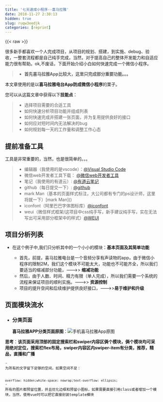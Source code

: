 ```yaml
---
title: '七天速成小程序--喜马拉雅' 
date: 2018-11-27 2:30:13
hidden: true
slug: ruqw3eedjk
categories: [reprint]
---
```


{{< raw >}}
<p>&#x5F88;&#x591A;&#x65B0;&#x624B;&#x90FD;&#x559C;&#x6B22;&#x4E00;&#x4E2A;&#x4EBA;&#x5B8C;&#x6210;&#x9879;&#x76EE;&#xFF0C;&#x4ECE;&#x9879;&#x76EE;&#x7684;&#x89C4;&#x5212;&#x3001;&#x642D;&#x5EFA;&#xFF0C;&#x5230;&#x5B9E;&#x65BD;&#x3001;debug&#x3001;&#x9A8C;&#x6536;&#xFF0C;&#x4E00;&#x6574;&#x5957;&#x6D41;&#x7A0B;&#x90FD;&#x662F;&#x81EA;&#x5DF1;&#x7EAF;&#x624B;&#x5B8C;&#x6210;&#xFF0C;&#x5F53;&#x7136;&#xFF0C;&#x5BF9;&#x4E8E;&#x63D0;&#x9AD8;&#x81EA;&#x5DF1;&#x7684;&#x6574;&#x4F53;&#x5F00;&#x53D1;&#x80FD;&#x529B;&#x548C;&#x81EA;&#x9002;&#x5E94;&#x80FD;&#x529B;&#x5F88;&#x6709;&#x5E2E;&#x52A9;&#x3002;ok,&#x4E0D;&#x5E9F;&#x8BDD;&#xFF0C;&#x4E0B;&#x9762;&#x5F00;&#x59CB;&#x4ECB;&#x7ECD;&#x5C0F;&#x767D;&#x5982;&#x4F55;&#x5FEB;&#x901F;&#x5B8C;&#x6210;&#x4E00;&#x4E2A;&#x5FAE;&#x4FE1;&#x5C0F;&#x7A0B;&#x5E8F;&#x3002;</p><blockquote><ul><li><strong>&#x9996;&#x5148;&#x559C;&#x9A6C;&#x62C9;&#x96C5;App&#x6BD4;&#x8F83;&#x5927;&#xFF0C;&#x8FD9;&#x91CC;&#x53EA;&#x5B8C;&#x6210;&#x90E8;&#x5206;&#x91CD;&#x8981;&#x529F;&#x80FD;&#x3002;&#x3002;&#x3002;</strong></li></ul></blockquote><p>&#x672C;&#x6587;&#x7AE0;&#x4F7F;&#x7528;&#x7684;&#x662F;&#x4EE5;<strong>&#x559C;&#x9A6C;&#x62C9;&#x96C5;&#x7535;&#x53F0;App&#x9632;&#x6210;&#x5FAE;&#x4FE1;&#x5C0F;&#x7A0B;&#x5E8F;</strong>&#x7684;&#x6817;&#x5B50;&#x3002;</p><p>&#x60A8;&#x53EF;&#x4EE5;&#x4ECE;&#x8FD9;&#x7BC7;&#x6587;&#x7AE0;&#x4E2D;&#x83B7;&#x5F97;&#x4EE5;&#x4E0B;<strong>&#x6280;&#x80FD;&#x70B9;</strong>&#xFF1A;</p><blockquote><ul><li>&#x9009;&#x62E9;&#x9879;&#x76EE;&#x9700;&#x8981;&#x7684;&#x5408;&#x9002;&#x5DE5;&#x5177;</li><li>&#x5982;&#x4F55;&#x5FEB;&#x901F;&#x5206;&#x6790;&#x9879;&#x76EE;&#x529F;&#x80FD;&#x5E76;&#x7EC4;&#x6210;&#x5217;&#x8868;</li><li>&#x5982;&#x4F55;&#x5FEB;&#x901F;&#x5B8C;&#x6210;&#x5E76;&#x642D;&#x5EFA;&#x4E00;&#x5F20;&#x9875;&#x9762;&#xFF0C;&#x5E76;&#x4E3A;&#x590D;&#x7528;&#x63D0;&#x4F9B;&#x826F;&#x597D;&#x7684;&#x63A5;&#x53E3;</li><li>&#x5982;&#x4F55;&#x5E94;&#x5BF9;&#x77ED;&#x65F6;&#x95F4;&#x5185;&#x65E0;&#x6CD5;&#x89E3;&#x51B3;&#x7684;bug</li><li>&#x5982;&#x4F55;&#x89C4;&#x5212;&#x6BCF;&#x4E00;&#x5929;&#x7684;&#x5DE5;&#x4F5C;&#x91CF;&#x548C;&#x8C03;&#x6574;&#x5DE5;&#x4F5C;&#x5FC3;&#x6001;</li></ul></blockquote><h2 id="articleHeader0">&#x63D0;&#x524D;&#x51C6;&#x5907;&#x5DE5;&#x5177;</h2><p>&#x5DE5;&#x5177;&#x662F;&#x975E;&#x5E38;&#x91CD;&#x8981;&#x7684;&#xFF0C;&#x5F53;&#x7136;&#xFF0C;&#x4E5F;&#x662F;&#x5F88;&#x7B80;&#x5355;&#x7684;&#x3002;&#x3002;&#x3002;</p><blockquote><ul><li>&#x7F16;&#x8F91;&#x5668;&#xFF08;&#x6211;&#x4F7F;&#x7528;&#x7684;&#x662F;vscode&#xFF09;&#xFF1A;<a href="https://code.visualstudio.com/Download" rel="nofollow noreferrer" target="_blank">@Visual Studio Code</a></li><li>&#x5FAE;&#x4FE1;web&#x5F00;&#x53D1;&#x8005;&#x5DE5;&#x5177;&#x4E0B;&#x8F7D;&#xFF1A; <a href="https://developers.weixin.qq.com/minigame/dev/devtools/download.html" rel="nofollow noreferrer" target="_blank">@&#x5FAE;&#x4FE1;web&#x5F00;&#x53D1;&#x8005;&#x5DE5;&#x5177;</a></li><li>&#x7B14;&#x8BB0;&#xFF08;&#x6211;&#x4F7F;&#x7528;&#x7684;&#x6709;&#x9053;&#x4E91;&#xFF09;: <a href="http://note.youdao.com/" rel="nofollow noreferrer" target="_blank">@&#x6709;&#x9053;&#x4E91;&#x7B14;&#x8BB0;</a></li><li>github&#xFF08;&#x6BCF;&#x65E5;&#x63D0;&#x4EA4;&#x4E00;&#x4E0B;&#xFF09;: <a href="https://github.com/" rel="nofollow noreferrer" target="_blank">@github</a></li><li>mark Man&#xFF08;&#x57FA;&#x672C;&#x7684;&#x9875;&#x9762;&#x6837;&#x5F0F;&#x6807;&#x6CE8;&#xFF0C;&#x5927;&#x516C;&#x53F8;&#x90FD;&#x6709;&#x4E13;&#x95E8;&#x7684;ps&#x8BBE;&#x8BA1;&#x5E08;&#xFF0C;&#x8FD9;&#x91CC;&#x5C06;&#x5C31;&#x4E00;&#x4E0B;&#xFF09;[mark Man]()</li><li>iconfont&#xFF08;&#x963F;&#x91CC;&#x5DF4;&#x5DF4;&#x5B57;&#x4F53;&#x56FE;&#x6807;&#x5E93;&#xFF09;<a href="http://www.iconfont.cn" rel="nofollow noreferrer" target="_blank">@iconfont</a></li><li>weui&#xFF08;&#x5FAE;&#x4FE1;&#x6837;&#x5F0F;&#x6846;&#x67B6;/&#x8FD9;&#x9879;&#x76EE;&#x4E2D;css&#x7EAF;&#x624B;&#x5199;&#xFF0C;&#x65B0;&#x624B;&#x5EFA;&#x8BAE;&#x7EAF;&#x624B;&#x5199;&#xFF0C;&#x5B9E;&#x5728;&#x65E0;&#x6CD5;&#x5199;&#x51FA;&#x53EF;&#x91C7;&#x7528;&#x90E8;&#x5206;&#x6846;&#x67B6;&#x4E2D;&#x7684;&#x6837;&#x5F0F;&#xFF09;<a href="https://github.com/Tencent/weui-wxss" rel="nofollow noreferrer" target="_blank">@WEUI</a></li></ul></blockquote><h2 id="articleHeader1">&#x9879;&#x76EE;&#x5206;&#x6790;&#x5217;&#x8868;</h2><ul><li><p>&#x5728;&#x8FD9;&#x4E2A;&#x4F8B;&#x5B50;&#x4E2D;,&#x6211;&#x4EEC;&#x53EA;&#x5206;&#x6790;&#x5176;&#x4E2D;&#x7684;&#x4E00;&#x4E2A;&#x5C0F;&#x5C0F;&#x7684;&#x6A21;&#x5757;&#xFF1A;<strong>&#x57FA;&#x672C;&#x9875;&#x9762;&#x53CA;&#x5176;&#x7B80;&#x5355;&#x529F;&#x80FD;</strong></p><ul><li>&#x9996;&#x5148;&#xFF0C;&#x524D;&#x63D0;&#xFF0C;&#x559C;&#x9A6C;&#x62C9;&#x96C5;&#x7535;&#x53F0;&#x662F;&#x4E00;&#x4E2A;&#x97F3;&#x9891;&#x5206;&#x4EAB;&#x6709;&#x58F0;&#x8BFB;&#x7269;&#x7684;app&#xFF0C;&#x7531;&#x4E8E;&#x5FAE;&#x4FE1;&#x5C0F;&#x7A0B;&#x5E8F;&#x7684;&#x9650;&#x5236;2M&#xFF0C;&#x6211;&#x4EEC;&#x8FD9;&#x4E2A;&#x6A21;&#x5757;&#x4E0D;&#x53EF;&#x80FD;&#x592A;&#x5927;&#xFF0C;&#x529F;&#x80FD;&#x4E5F;&#x4E0D;&#x53EF;&#x80FD;&#x9F50;&#x5168;&#xFF0C;&#x6240;&#x4EE5;&#x6211;&#x4EEC;&#x8981;&#x9002;&#x5F53;&#x7684;&#x7F29;&#x51CF;&#x90E8;&#x5206;&#x529F;&#x80FD;&#xFF0C;---&gt;&gt; <strong>&#x7F29;&#x51CF;&#x529F;&#x80FD;</strong></li><li>&#x7136;&#x540E;&#xFF0C;&#x7531;&#x4E8E;&#x4EBA;&#x6570;&#x3001;&#x65F6;&#x95F4;&#x3001;&#x7CBE;&#x529B;&#x6709;&#x9650;&#xFF08;&#x5355;&#x4EBA;&#x5B8C;&#x6210;&#xFF09;&#xFF0C;&#x6240;&#x4EE5;&#x6211;&#x4EEC;&#x9700;&#x8981;&#x4E00;&#x4E2A;&#x7CFB;&#x7EDF;&#x7684;&#x6D41;&#x7A0B;&#x6765;&#x4FDD;&#x8BC1;&#x9879;&#x76EE;&#x7684;&#x987A;&#x5229;&#x5B9E;&#x65BD;&#x3002;---&gt;&gt; <strong>&#x8D44;&#x6E90;&#x63A7;&#x5236;</strong></li><li>&#x9879;&#x76EE;&#x7684;&#x63D0;&#x5347;&#x7A7A;&#x95F4;&#x548C;&#x540E;&#x7EED;&#x7EF4;&#x62A4;&#x63D0;&#x4F9B;&#x826F;&#x597D;&#x63A5;&#x53E3;&#xFF0C;---&gt;&gt;<strong>&#x6613;&#x4E8E;&#x7EF4;&#x62A4;&#x548C;&#x5347;&#x7EA7;</strong></li></ul></li></ul><h2 id="articleHeader2">&#x9875;&#x9762;&#x6A21;&#x5757;&#x6D41;&#x6C34;</h2><ul><li><h3 id="articleHeader3">&#x5206;&#x7C7B;&#x9875;&#x9762;</h3><p><strong>&#x559C;&#x9A6C;&#x62C9;&#x96C5;APP&#x5206;&#x7C7B;&#x9875;&#x9762;&#x539F;&#x56FE;</strong>&#xFF1A;<span class="img-wrap"><img data-src="/img/remote/1460000015327884?w=1088&amp;h=2176" src="https://static.alili.tech/img/remote/1460000015327884?w=1088&amp;h=2176" alt="&#x624B;&#x673A;&#x559C;&#x9A6C;&#x62C9;&#x96C5;App&#x539F;&#x56FE;" title="&#x624B;&#x673A;&#x559C;&#x9A6C;&#x62C9;&#x96C5;App&#x539F;&#x56FE;" style="cursor:pointer"></span></p></li></ul><p><strong>&#x601D;&#x8003;</strong>&#xFF1A;<strong>&#x8BE5;&#x9875;&#x9762;&#x91C7;&#x7528;&#x9876;&#x90E8;&#x7684;&#x56FA;&#x5B9A;&#x641C;&#x7D22;&#x680F;&#x548C;swiper&#x5185;&#x5BB9;&#x533A;&#x4FE9;&#x4E2A;&#x6A21;&#x5757;&#xFF0C;&#x4FE9;&#x4E2A;&#x6A21;&#x5757;&#x5747;&#x53EF;&#x91C7;&#x7528;&#x7EDD;&#x5BF9;&#x5B9A;&#x4F4D;&#xFF0C;&#x641C;&#x7D22;&#x680F;flex&#x5E03;&#x5C40;&#xFF0C;swiper&#x5185;&#x5BB9;&#x533A;&#x5185;swiper-item&#x6709;&#x5206;&#x7C7B;&#xFF0C;&#x63A8;&#x8350;&#xFF0C;&#x7CBE;&#x54C1;&#xFF0C;&#x76F4;&#x64AD;&#x548C;&#x5E7F;&#x64AD;</strong></p><div class="widget-codetool" style="display:none"><div class="widget-codetool--inner"><span class="selectCode code-tool" data-toggle="tooltip" data-placement="top" title="" data-original-title="&#x5168;&#x9009;"></span> <span type="button" class="copyCode code-tool" data-toggle="tooltip" data-placement="top" data-clipboard-text="3.1&#x5206;&#x7C7B;&#x6A21;&#x5757;&#xFF1A;  
-   &#x6700;&#x8FD1;&#x6D4F;&#x89C8;&#xFF1A;
    -   flex&#x5E03;&#x5C40;&#xFF0C;&#x56FA;&#x5B9A;&#x4F4D;&#x7F6E;&#xFF0C;&#x52A8;&#x6001;&#x66F4;&#x6539;&#x6700;&#x8FD1;&#x6D4F;&#x89C8;&#x6570;&#x636E;&#xFF0C;&#x521D;&#x59CB;&#x9690;&#x85CF;  
-   &#x9876;&#x90E8;&#x63A8;&#x8350;&#xFF1A;
    -   &#x56FA;&#x5B9A;&#x6570;&#x636E;&#xFF0C;&#x56FA;&#x5B9A;&#x56FE;&#x7247;  
-   &#x5A31;&#x4E50;&#x3001;&#x77E5;&#x8BC6;&#x3001;&#x751F;&#x6D3B;&#x3001;&#x7279;&#x8272;  
    -   &#x76F8;&#x540C;&#x5E03;&#x5C40;&#xFF0C;flex&#x5E03;&#x5C40;&#xFF0C;&#x91C7;&#x7528;wx:for&#x5FAA;&#x73AF;&#xFF0C;&#x51CF;&#x5C11;&#x8026;&#x5408;&#x548C;&#x589E;&#x52A0;&#x590D;&#x7528;&#x6027;
-   swiper&#x8F6E;&#x64AD;&#x56FE;  
    -   &#x6A2A;&#x5411;&#x6ED1;&#x52A8;&#xFF0C;&#x65E0;&#x7F1D;&#x6ED1;&#x52A8;   
    
**&#x7EC6;&#x8282;&#xFF1A;**  
    1. &#x6574;&#x4E2A;&#x9875;&#x9762;&#x7684;&#x6EDA;&#x52A8;&#x6761;&#x4F18;&#x5316;&#xFF1A;  
    ```
        ::-webkit-scrollbar {  width: 0;height: 0;color: transparent; }
    ```  
    2.  &#x6240;&#x6709;&#x6587;&#x5B57;&#x90FD;&#x4E0D;&#x80FD;&#x8D34;&#x8FB9;  
    ``` 
        page{ width:100vh;height:100vh;overflow:hidden;background-color:#f8f8f8;padding:0 20rpx;}
    ```  
    3.  icon&#x91C7;&#x7528;&#x7EDF;&#x4E00;&#x6837;&#x5F0F;&#xFF0C;&#x589E;&#x52A0;class&#x63D0;&#x4F9B;color&#x66F4;&#x6539;&#x989C;&#x8272;&#xFF0C;&#x63D0;&#x9AD8;&#x590D;&#x7528;&#x3001;&#x7EF4;&#x62A4;&#x3001;&#x53EF;&#x8BFB;&#x6027;  --&#xFF08;&#x4E0D;&#x8FC7;&#x6211;&#x8FD9;&#x91CC;&#x4F7F;&#x7528;&#x7684;&#x662F;&#x56FE;&#x7247;&#xFF0C;&#x521D;&#x59CB;&#x60F3;&#x7528;&#x56FE;&#x6807;&#xFF0C;&#x4F46;&#x662F;&#x5FAE;&#x4FE1;&#x5F15;&#x7528;&#x662F;&#x5728;&#x65E0;&#x6CD5;&#x5F15;&#x7528;http&#xFF0C;&#x9875;&#x9762;&#x7531;&#x4E8E;&#x662F;&#x9759;&#x6001;&#xFF0C;&#x6240;&#x4EE5;&#x53EF;&#x4EE5;&#x4F7F;&#x7528;&#x56FE;&#x7247;&#xFF09;  
    `
        .iconfont {width:45rpx;height:45rpx;overflow:hidden;display:inline-block;color:#fff;}   
        .iconfont-enjoy { color:#xxx;} &#x81EA;&#x5B9A;&#x4E49;&#x989C;&#x8272;     
        .iconfont-knowl { color:#xx;}  &#x81EA;&#x5B9A;&#x4E49;&#x989C;&#x8272;
        .iconfont-knowl { color:#xx;}  &#x81EA;&#x5B9A;&#x4E49;&#x989C;&#x8272;
    `   
    4.  &#x5B57;&#x4F53;&#xFF1A;&#x7B80;&#x4E66;&#x5B57;&#x4F53;&#xFF0C;&#x5E73;&#x6ED1;&#x6297;&#x952F;&#x9F7F;&#x3001;     
        ``` 
        font-family: &quot;lucida grande&quot;, &quot;lucida sans unicode&quot;, lucida, helvetica, &quot;Hiragino Sans GB&quot;, &quot;Microsoft YaHei&quot;, &quot;WenQuanYi Micro Hei&quot;, sans-serif;  
        ```   
        ```-webkit-font-smoothing: subpixel-antialiase;
        ```   
    5.  swiper-item&#x91CC;&#x7ED3;&#x6784;&#x6700;&#x597D;&#x7EC6;&#x5206;&#x6A21;&#x7248;
    
     
        &lt;!--&#x5386;&#x53F2;&#x8BB0;&#x5F55;--&gt;
        &lt;view class=&quot;history&quot;&gt;&lt;/view&gt;
        &lt;!--&#x5217;&#x8868;&#x9876;&#x90E8;,&#x4E09;&#x4E2A;&#x5217;&#x8868;&#x4F7F;&#x7528;js&#x5FAA;&#x73AF;--&gt;
        &lt;view class=&quot;list list-bottom&quot;&gt;&lt;/view&gt; 
        &lt;!--&#x7EC6;&#x8282;&#x5217;&#x8868;&#xFF0C;&#x591A;&#x4E2A;&#x5217;&#x8868;&#xFF0C;&#x53EF;&#x4EE5;&#x4F7F;&#x7528;js&#x548C;easyMock&#x83B7;&#x53D6;&#xFF0C;&#x4E0D;&#x8FC7;&#x7ECF;&#x8FC7;&#x591A;&#x5929;&#x89C2;&#x5BDF;&#xFF0C;&#x8BE5;&#x9875;&#x9762;&#x7684;&#x6570;&#x636E;&#x57FA;&#x672C;&#x662F;&#x9759;&#x6001;&#xFF0C;&#x4E3A;&#x4E86;&#x9632;&#x6B62;&#x8FC7;&#x5EA6;https&#x8BF7;&#x6C42;&#xFF0C;&#x76F4;&#x63A5;&#x9759;&#x6001;&#x5199;&#x6B7B;--&gt;
        &lt;view class=&quot;entertainment&quot;&gt;&lt;/view&gt;
        &lt;!--&#x5E95;&#x90E8;swiper--&gt;
        &lt;swiper&gt;
         &lt;swiper-item autoplay=&quot;true&quot; interval=&quot;4000&quot; duration=&quot;400&quot;&gt;
            ...&#x5DF4;&#x62C9;&#x5DF4;&#x62C9;
         &lt;/swiper-item&gt;
        &lt;/swiper&gt;
    
    
  
    " title="" data-original-title="&#x590D;&#x5236;"></span> <span type="button" class="saveToNote code-tool" data-toggle="tooltip" data-placement="top" title="" data-original-title="&#x653E;&#x8FDB;&#x7B14;&#x8BB0;"></span></div></div><pre class="hljs xml"><code>3.1&#x5206;&#x7C7B;&#x6A21;&#x5757;&#xFF1A;  
-   &#x6700;&#x8FD1;&#x6D4F;&#x89C8;&#xFF1A;
    -   flex&#x5E03;&#x5C40;&#xFF0C;&#x56FA;&#x5B9A;&#x4F4D;&#x7F6E;&#xFF0C;&#x52A8;&#x6001;&#x66F4;&#x6539;&#x6700;&#x8FD1;&#x6D4F;&#x89C8;&#x6570;&#x636E;&#xFF0C;&#x521D;&#x59CB;&#x9690;&#x85CF;  
-   &#x9876;&#x90E8;&#x63A8;&#x8350;&#xFF1A;
    -   &#x56FA;&#x5B9A;&#x6570;&#x636E;&#xFF0C;&#x56FA;&#x5B9A;&#x56FE;&#x7247;  
-   &#x5A31;&#x4E50;&#x3001;&#x77E5;&#x8BC6;&#x3001;&#x751F;&#x6D3B;&#x3001;&#x7279;&#x8272;  
    -   &#x76F8;&#x540C;&#x5E03;&#x5C40;&#xFF0C;flex&#x5E03;&#x5C40;&#xFF0C;&#x91C7;&#x7528;wx:for&#x5FAA;&#x73AF;&#xFF0C;&#x51CF;&#x5C11;&#x8026;&#x5408;&#x548C;&#x589E;&#x52A0;&#x590D;&#x7528;&#x6027;
-   swiper&#x8F6E;&#x64AD;&#x56FE;  
    -   &#x6A2A;&#x5411;&#x6ED1;&#x52A8;&#xFF0C;&#x65E0;&#x7F1D;&#x6ED1;&#x52A8;   
    
**&#x7EC6;&#x8282;&#xFF1A;**  
    1. &#x6574;&#x4E2A;&#x9875;&#x9762;&#x7684;&#x6EDA;&#x52A8;&#x6761;&#x4F18;&#x5316;&#xFF1A;  
    ```
        ::-webkit-scrollbar {  width: 0;height: 0;color: transparent; }
    ```  
    2.  &#x6240;&#x6709;&#x6587;&#x5B57;&#x90FD;&#x4E0D;&#x80FD;&#x8D34;&#x8FB9;  
    ``` 
        page{ width:100vh;height:100vh;overflow:hidden;background-color:#f8f8f8;padding:0 20rpx;}
    ```  
    3.  icon&#x91C7;&#x7528;&#x7EDF;&#x4E00;&#x6837;&#x5F0F;&#xFF0C;&#x589E;&#x52A0;class&#x63D0;&#x4F9B;color&#x66F4;&#x6539;&#x989C;&#x8272;&#xFF0C;&#x63D0;&#x9AD8;&#x590D;&#x7528;&#x3001;&#x7EF4;&#x62A4;&#x3001;&#x53EF;&#x8BFB;&#x6027;  --&#xFF08;&#x4E0D;&#x8FC7;&#x6211;&#x8FD9;&#x91CC;&#x4F7F;&#x7528;&#x7684;&#x662F;&#x56FE;&#x7247;&#xFF0C;&#x521D;&#x59CB;&#x60F3;&#x7528;&#x56FE;&#x6807;&#xFF0C;&#x4F46;&#x662F;&#x5FAE;&#x4FE1;&#x5F15;&#x7528;&#x662F;&#x5728;&#x65E0;&#x6CD5;&#x5F15;&#x7528;http&#xFF0C;&#x9875;&#x9762;&#x7531;&#x4E8E;&#x662F;&#x9759;&#x6001;&#xFF0C;&#x6240;&#x4EE5;&#x53EF;&#x4EE5;&#x4F7F;&#x7528;&#x56FE;&#x7247;&#xFF09;  
    `
        .iconfont {width:45rpx;height:45rpx;overflow:hidden;display:inline-block;color:#fff;}   
        .iconfont-enjoy { color:#xxx;} &#x81EA;&#x5B9A;&#x4E49;&#x989C;&#x8272;     
        .iconfont-knowl { color:#xx;}  &#x81EA;&#x5B9A;&#x4E49;&#x989C;&#x8272;
        .iconfont-knowl { color:#xx;}  &#x81EA;&#x5B9A;&#x4E49;&#x989C;&#x8272;
    `   
    4.  &#x5B57;&#x4F53;&#xFF1A;&#x7B80;&#x4E66;&#x5B57;&#x4F53;&#xFF0C;&#x5E73;&#x6ED1;&#x6297;&#x952F;&#x9F7F;&#x3001;     
        ``` 
        font-family: &quot;lucida grande&quot;, &quot;lucida sans unicode&quot;, lucida, helvetica, &quot;Hiragino Sans GB&quot;, &quot;Microsoft YaHei&quot;, &quot;WenQuanYi Micro Hei&quot;, sans-serif;  
        ```   
        ```-webkit-font-smoothing: subpixel-antialiase;
        ```   
    5.  swiper-item&#x91CC;&#x7ED3;&#x6784;&#x6700;&#x597D;&#x7EC6;&#x5206;&#x6A21;&#x7248;
    
     
        <span class="hljs-comment">&lt;!--&#x5386;&#x53F2;&#x8BB0;&#x5F55;--&gt;</span>
        <span class="hljs-tag">&lt;<span class="hljs-name">view</span> <span class="hljs-attr">class</span>=<span class="hljs-string">&quot;history&quot;</span>&gt;</span><span class="hljs-tag">&lt;/<span class="hljs-name">view</span>&gt;</span>
        <span class="hljs-comment">&lt;!--&#x5217;&#x8868;&#x9876;&#x90E8;,&#x4E09;&#x4E2A;&#x5217;&#x8868;&#x4F7F;&#x7528;js&#x5FAA;&#x73AF;--&gt;</span>
        <span class="hljs-tag">&lt;<span class="hljs-name">view</span> <span class="hljs-attr">class</span>=<span class="hljs-string">&quot;list list-bottom&quot;</span>&gt;</span><span class="hljs-tag">&lt;/<span class="hljs-name">view</span>&gt;</span> 
        <span class="hljs-comment">&lt;!--&#x7EC6;&#x8282;&#x5217;&#x8868;&#xFF0C;&#x591A;&#x4E2A;&#x5217;&#x8868;&#xFF0C;&#x53EF;&#x4EE5;&#x4F7F;&#x7528;js&#x548C;easyMock&#x83B7;&#x53D6;&#xFF0C;&#x4E0D;&#x8FC7;&#x7ECF;&#x8FC7;&#x591A;&#x5929;&#x89C2;&#x5BDF;&#xFF0C;&#x8BE5;&#x9875;&#x9762;&#x7684;&#x6570;&#x636E;&#x57FA;&#x672C;&#x662F;&#x9759;&#x6001;&#xFF0C;&#x4E3A;&#x4E86;&#x9632;&#x6B62;&#x8FC7;&#x5EA6;https&#x8BF7;&#x6C42;&#xFF0C;&#x76F4;&#x63A5;&#x9759;&#x6001;&#x5199;&#x6B7B;--&gt;</span>
        <span class="hljs-tag">&lt;<span class="hljs-name">view</span> <span class="hljs-attr">class</span>=<span class="hljs-string">&quot;entertainment&quot;</span>&gt;</span><span class="hljs-tag">&lt;/<span class="hljs-name">view</span>&gt;</span>
        <span class="hljs-comment">&lt;!--&#x5E95;&#x90E8;swiper--&gt;</span>
        <span class="hljs-tag">&lt;<span class="hljs-name">swiper</span>&gt;</span>
         <span class="hljs-tag">&lt;<span class="hljs-name">swiper-item</span> <span class="hljs-attr">autoplay</span>=<span class="hljs-string">&quot;true&quot;</span> <span class="hljs-attr">interval</span>=<span class="hljs-string">&quot;4000&quot;</span> <span class="hljs-attr">duration</span>=<span class="hljs-string">&quot;400&quot;</span>&gt;</span>
            ...&#x5DF4;&#x62C9;&#x5DF4;&#x62C9;
         <span class="hljs-tag">&lt;/<span class="hljs-name">swiper-item</span>&gt;</span>
        <span class="hljs-tag">&lt;/<span class="hljs-name">swiper</span>&gt;</span>
    
    
  
    </code></pre><p><strong>mark Man&#x8BBE;&#x8BA1;&#x5E08;</strong></p><p><span class="img-wrap"><img data-src="/img/remote/1460000015327885?w=1366&amp;h=713" src="https://static.alili.tech/img/remote/1460000015327885?w=1366&amp;h=713" alt="" title="" style="cursor:pointer"></span><br><strong>&#x5C0F;&#x7A0B;&#x5E8F;&#x6700;&#x7EC8;&#x6548;&#x679C;&#x56FE;:</strong><br><span class="img-wrap"><img data-src="/img/remote/1460000015327886?w=470&amp;h=741" src="https://static.alili.tech/img/remote/1460000015327886?w=470&amp;h=741" alt="&#x5C0F;&#x7A0B;&#x5E8F;&#x9875;&#x9762;" title="&#x5C0F;&#x7A0B;&#x5E8F;&#x9875;&#x9762;" style="cursor:pointer"></span></p><ul><li><h4>&#x7CBE;&#x9009;&#x9875;&#x9762;----&#x7531;&#x4E8E;&#x9875;&#x9762;&#x8FC7;&#x591A;&#x5C31;&#x4E0D;&#x6F14;&#x793A;&#x8FC7;&#x591A;&#x4E0D;&#x91CD;&#x8981;&#x7684;&#x6D41;&#x7A0B;&#x4E86;&#xFF0C;&#x5982;&#x679C;&#x60F3;&#x8FDB;&#x4E00;&#x6B65;&#x4E86;&#x89E3;&#x7684;&#x8BDD;&#x53EF;&#x4EE5;&#x53BB;app&#x76F4;&#x63A5;&#x89C2;&#x770B;&#x539F;&#x56FE;</h4><p><span class="img-wrap"><img data-src="/img/remote/1460000015327887?w=470&amp;h=741" src="https://static.alili.tech/img/remote/1460000015327887?w=470&amp;h=741" alt="&#x7CBE;&#x9009;&#x9875;&#x9762;&#x5C0F;&#x7A0B;&#x5E8F;" title="&#x7CBE;&#x9009;&#x9875;&#x9762;&#x5C0F;&#x7A0B;&#x5E8F;" style="cursor:pointer"></span></p></li></ul><p><strong>&#x7EC6;&#x8282;&#xFF1A;</strong></p><ul><li><p>&#x5206;&#x7C7B;&#x680F;&#x91C7;&#x7528;&#x7684;&#x7684;wx:for&#x5FAA;&#x73AF;&#x4E86;&#x6570;&#x91CF;&#x3001;&#x989C;&#x8272;&#x3001;&#x56FE;&#x7247;&#x3001;&#x5982;&#x679C;&#x9700;&#x8981;&#xFF0C;&#x53EF;&#x4EE5;&#x52A8;&#x6001;&#x819D;&#x76D6;&#x6570;&#x636E;&#x5E93;&#x4E2D;&#x6570;&#x636E;&#xFF0C;&#x65E0;&#x9700;&#x4FEE;&#x6539;html</p><div class="widget-codetool" style="display:none"><div class="widget-codetool--inner"><span class="selectCode code-tool" data-toggle="tooltip" data-placement="top" title="" data-original-title="&#x5168;&#x9009;"></span> <span type="button" class="copyCode code-tool" data-toggle="tooltip" data-placement="top" data-clipboard-text="       &lt;block wx:for=&quot;"{{"choiceIcon1"}}"&quot; class=&quot;choice-menu__block&quot; wx:for-item=&quot;item&quot; wx:key=&quot;*this&quot;&gt;
         &lt;navigator class=&quot;menu-warpper__nav&quot; url=&quot;"{{"item.navUrl"}}"&quot;&gt;
           &lt;view class=&quot;menu-image&quot;  style=&quot;background-color:"{{"item.backgroundColor"}}"&quot;&gt;
               &lt;image src=&quot;"{{"item.imageUrl"}}"&quot; class=&quot;icon2&quot;&gt;&lt;/image&gt;
           &lt;/view&gt;
           &lt;text&gt;"{{"item.title"}}"&lt;/text&gt;
         &lt;/navigator&gt;" title="" data-original-title="&#x590D;&#x5236;"></span> <span type="button" class="saveToNote code-tool" data-toggle="tooltip" data-placement="top" title="" data-original-title="&#x653E;&#x8FDB;&#x7B14;&#x8BB0;"></span></div></div><pre class="hljs django"><code><span class="xml">       <span class="hljs-tag">&lt;<span class="hljs-name">block</span> <span class="hljs-attr">wx:for</span>=<span class="hljs-string">&quot;</span></span></span><span class="hljs-template-variable">"{{"choiceIcon1"}}"</span><span class="xml"><span class="hljs-tag"><span class="hljs-string">&quot;</span> <span class="hljs-attr">class</span>=<span class="hljs-string">&quot;choice-menu__block&quot;</span> <span class="hljs-attr">wx:for-item</span>=<span class="hljs-string">&quot;item&quot;</span> <span class="hljs-attr">wx:key</span>=<span class="hljs-string">&quot;*this&quot;</span>&gt;</span>
         <span class="hljs-tag">&lt;<span class="hljs-name">navigator</span> <span class="hljs-attr">class</span>=<span class="hljs-string">&quot;menu-warpper__nav&quot;</span> <span class="hljs-attr">url</span>=<span class="hljs-string">&quot;</span></span></span><span class="hljs-template-variable">"{{"item.navUrl"}}"</span><span class="xml"><span class="hljs-tag"><span class="hljs-string">&quot;</span>&gt;</span>
           <span class="hljs-tag">&lt;<span class="hljs-name">view</span> <span class="hljs-attr">class</span>=<span class="hljs-string">&quot;menu-image&quot;</span>  <span class="hljs-attr">style</span>=<span class="hljs-string">&quot;background-color:</span></span></span><span class="hljs-template-variable">"{{"item.backgroundColor"}}"</span><span class="xml"><span class="hljs-tag"><span class="hljs-string">&quot;</span>&gt;</span>
               <span class="hljs-tag">&lt;<span class="hljs-name">image</span> <span class="hljs-attr">src</span>=<span class="hljs-string">&quot;</span></span></span><span class="hljs-template-variable">"{{"item.imageUrl"}}"</span><span class="xml"><span class="hljs-tag"><span class="hljs-string">&quot;</span> <span class="hljs-attr">class</span>=<span class="hljs-string">&quot;icon2&quot;</span>&gt;</span><span class="hljs-tag">&lt;/<span class="hljs-name">image</span>&gt;</span>
           <span class="hljs-tag">&lt;/<span class="hljs-name">view</span>&gt;</span>
           <span class="hljs-tag">&lt;<span class="hljs-name">text</span>&gt;</span></span><span class="hljs-template-variable">"{{"item.title"}}"</span><span class="xml"><span class="hljs-tag">&lt;/<span class="hljs-name">text</span>&gt;</span>
         <span class="hljs-tag">&lt;/<span class="hljs-name">navigator</span>&gt;</span></span></code></pre></li></ul><div class="widget-codetool" style="display:none"><div class="widget-codetool--inner"><span class="selectCode code-tool" data-toggle="tooltip" data-placement="top" title="" data-original-title="&#x5168;&#x9009;"></span> <span type="button" class="copyCode code-tool" data-toggle="tooltip" data-placement="top" data-clipboard-text="-   &#x4E3A;&#x6240;&#x6709;&#x7684;&#x6587;&#x5B57;&#x7559;&#x4E0B;&#x8DB3;&#x591F;&#x7684;&#x7A7A;&#x95F4;&#xFF0C;&#x5982;&#x679C;&#x7A7A;&#x95F4;&#x4E0D;&#x8DB3;&#xFF1A;  
    ``overflow: hidden;white-space: nowrap;text-overflow: ellipsis;``
-  &#x6240;&#x6709;&#x7684;&#x56FE;&#x7247;&#x90FD;&#x9884;&#x7559;&#x4F4D;&#x7F6E;&#xFF0C;&#x5E76;&#x4E14;&#x4F18;&#x5316;&#x8FB9;&#x6846;&#x548C;&#x9884;&#x7559;&#x5C0F;&#x56FE;&#x6807;&#xFF0C;&#x5982;&#x679C;&#x9700;&#x8981;&#x76F4;&#x63A5;&#x5F15;&#x7528;class&#x6216;&#x8005;&#x589E;&#x52A0;&#x4E00;&#x4E2A;&#x6A21;&#x5757;&#xFF0C;&#x5F53;&#x7136;&#xFF0C;&#x4F7F;&#x7528;vue&#x65F6;&#x53EF;&#x4EE5;&#x628A;&#x5B83;&#x76F4;&#x63A5;&#x5C01;&#x88C5;template&#x6A21;&#x5757;
  " title="" data-original-title="&#x590D;&#x5236;"></span> <span type="button" class="saveToNote code-tool" data-toggle="tooltip" data-placement="top" title="" data-original-title="&#x653E;&#x8FDB;&#x7B14;&#x8BB0;"></span></div></div><pre class="hljs haml"><code>-<span class="ruby">   &#x4E3A;&#x6240;&#x6709;&#x7684;&#x6587;&#x5B57;&#x7559;&#x4E0B;&#x8DB3;&#x591F;&#x7684;&#x7A7A;&#x95F4;&#xFF0C;&#x5982;&#x679C;&#x7A7A;&#x95F4;&#x4E0D;&#x8DB3;&#xFF1A;  
</span>    ``overflow: hidden;white-space: nowrap;text-overflow: ellipsis;``
-<span class="ruby">  &#x6240;&#x6709;&#x7684;&#x56FE;&#x7247;&#x90FD;&#x9884;&#x7559;&#x4F4D;&#x7F6E;&#xFF0C;&#x5E76;&#x4E14;&#x4F18;&#x5316;&#x8FB9;&#x6846;&#x548C;&#x9884;&#x7559;&#x5C0F;&#x56FE;&#x6807;&#xFF0C;&#x5982;&#x679C;&#x9700;&#x8981;&#x76F4;&#x63A5;&#x5F15;&#x7528;<span class="hljs-class"><span class="hljs-keyword">class</span>&#x6216;&#x8005;&#x589E;&#x52A0;&#x4E00;&#x4E2A;&#x6A21;&#x5757;&#xFF0C;&#x5F53;&#x7136;&#xFF0C;&#x4F7F;&#x7528;<span class="hljs-title">vue</span>&#x65F6;&#x53EF;&#x4EE5;&#x628A;&#x5B83;&#x76F4;&#x63A5;&#x5C01;&#x88C5;<span class="hljs-title">template</span>&#x6A21;&#x5757;</span>
</span>  </code></pre><div class="widget-codetool" style="display:none"><div class="widget-codetool--inner"><span class="selectCode code-tool" data-toggle="tooltip" data-placement="top" title="" data-original-title="&#x5168;&#x9009;"></span> <span type="button" class="copyCode code-tool" data-toggle="tooltip" data-placement="top" data-clipboard-text="&lt;!--html--&gt;
&lt;view class=&quot;FineQualityBac&quot;&gt;
    &lt;image class=&quot;FineQuality-icon&quot; src=&quot;../images/recommend/&#x7687;&#x51A0;.png&quot;&gt;&lt;/image&gt;
&lt;/view&gt;
&lt;!--css--&gt;
.FineQuality-icon{width: 18rpx; height: 18rpx; position: absolute; left: -35rpx; top:5rpx; transform: rotate(-45deg);} 
.FineQualityBac{width: 0; height: 0; border-left:40rpx solid #ff4612; border-bottom:40rpx solid transparent; position: absolute; left: 0; top: 10rpx;}
```" title="" data-original-title="&#x590D;&#x5236;"></span> <span type="button" class="saveToNote code-tool" data-toggle="tooltip" data-placement="top" title="" data-original-title="&#x653E;&#x8FDB;&#x7B14;&#x8BB0;"></span></div></div><pre class="hljs xml"><code><span class="hljs-comment">&lt;!--html--&gt;</span>
<span class="hljs-tag">&lt;<span class="hljs-name">view</span> <span class="hljs-attr">class</span>=<span class="hljs-string">&quot;FineQualityBac&quot;</span>&gt;</span>
    <span class="hljs-tag">&lt;<span class="hljs-name">image</span> <span class="hljs-attr">class</span>=<span class="hljs-string">&quot;FineQuality-icon&quot;</span> <span class="hljs-attr">src</span>=<span class="hljs-string">&quot;../images/recommend/&#x7687;&#x51A0;.png&quot;</span>&gt;</span><span class="hljs-tag">&lt;/<span class="hljs-name">image</span>&gt;</span>
<span class="hljs-tag">&lt;/<span class="hljs-name">view</span>&gt;</span>
<span class="hljs-comment">&lt;!--css--&gt;</span>
.FineQuality-icon{width: 18rpx; height: 18rpx; position: absolute; left: -35rpx; top:5rpx; transform: rotate(-45deg);} 
.FineQualityBac{width: 0; height: 0; border-left:40rpx solid #ff4612; border-bottom:40rpx solid transparent; position: absolute; left: 0; top: 10rpx;}
```</code></pre><ul><li>&#x6240;&#x6709;&#x7684;&#x5FAA;&#x73AF;&#x90FD;&#x662F;&#x7528;block&#x5757;&#x6807;&#x7B7E;&#x5305;&#x88F9;&#x5FAA;&#x73AF;&#xFF0C;&#x4FBF;&#x4E8E;&#x6D4B;&#x8BD5;&#x548C;&#x7EF4;&#x62A4;</li><li>&#x6BCF;&#x4E2A;&#x6A21;&#x5757;&#x4E4B;&#x95F4;&#x6CA1;&#x6709;&#x76F4;&#x63A5;&#x8054;&#x7CFB;&#xFF0C;&#x89E3;&#x8026;&#x65B9;&#x4FBF;</li><li><p>&#x534A;&#x50CF;&#x7D20;&#x95EE;&#x9898;&#xFF1A;</p><div class="widget-codetool" style="display:none"><div class="widget-codetool--inner"><span class="selectCode code-tool" data-toggle="tooltip" data-placement="top" title="" data-original-title="&#x5168;&#x9009;"></span> <span type="button" class="copyCode code-tool" data-toggle="tooltip" data-placement="top" data-clipboard-text="    &lt;!--    &#x57FA;&#x672C;&#x6D41;&#x7A0B;&#xFF1A;&#x6837;&#x5F0F;&#x653E;&#x5927;&#x4FE9;&#x500D;,&#x8FB9;&#x6846;&#x4E00;&#x50CF;&#x7D20;&#xFF0C;&#x9009;&#x62E9;&#x7F29;&#x653E;&#x70B9;&#xFF0C;scale&#x7F29;&#x653E;,&#x786E;&#x5B9A;&#x76D2;&#x5B50;&#x6A21;&#x578B;&#x5927;&#x5C0F; --&gt;
    &lt;!--    &#x4E00;&#x822C;&#x7528;&#x4E8E;&#x4F2A;&#x5143;&#x7D20;&#x8BBE;&#x7F6E;&#x8FB9;&#x6846;&#x5206;&#x5F00;&#x4E0A;&#x4E0B;&#x5185;&#x5BB9; --&gt;
    .xxx:after{
        content: &apos;&apos;;
        position: absolute;
        width: 200%;
        height: 200%;
        border: 1px solid #888; 
        top:1px;
        left:-1px;
        -webkit-transform-origin: 0 0;-moz-transform-origin: 0 0;-ms-transform-origin: 0 0;-o-transform-origin: 0 0;transform-origin: 0 0;
        -webkit-transform: scale(0.5, 0.5);-ms-transform: scale(0.5, 0.5); -o-transform: scale(0.5, 0.5);transform: scale(0.5, 0.5);   
        -webkit-box-sizing: border-box;-moz-box-sizing: border-box;box-sizing: border-box;
    }
    " title="" data-original-title="&#x590D;&#x5236;"></span> <span type="button" class="saveToNote code-tool" data-toggle="tooltip" data-placement="top" title="" data-original-title="&#x653E;&#x8FDB;&#x7B14;&#x8BB0;"></span></div></div><pre class="hljs css"><code>    &lt;!<span class="hljs-selector-tag">--</span>    &#x57FA;&#x672C;&#x6D41;&#x7A0B;&#xFF1A;&#x6837;&#x5F0F;&#x653E;&#x5927;&#x4FE9;&#x500D;,&#x8FB9;&#x6846;&#x4E00;&#x50CF;&#x7D20;&#xFF0C;&#x9009;&#x62E9;&#x7F29;&#x653E;&#x70B9;&#xFF0C;<span class="hljs-selector-tag">scale</span>&#x7F29;&#x653E;,&#x786E;&#x5B9A;&#x76D2;&#x5B50;&#x6A21;&#x578B;&#x5927;&#x5C0F; <span class="hljs-selector-tag">--</span>&gt;
    &lt;!<span class="hljs-selector-tag">--</span>    &#x4E00;&#x822C;&#x7528;&#x4E8E;&#x4F2A;&#x5143;&#x7D20;&#x8BBE;&#x7F6E;&#x8FB9;&#x6846;&#x5206;&#x5F00;&#x4E0A;&#x4E0B;&#x5185;&#x5BB9; <span class="hljs-selector-tag">--</span>&gt;
    <span class="hljs-selector-class">.xxx</span><span class="hljs-selector-pseudo">:after</span>{
        <span class="hljs-attribute">content</span>: <span class="hljs-string">&apos;&apos;</span>;
        <span class="hljs-attribute">position</span>: absolute;
        <span class="hljs-attribute">width</span>: <span class="hljs-number">200%</span>;
        <span class="hljs-attribute">height</span>: <span class="hljs-number">200%</span>;
        <span class="hljs-attribute">border</span>: <span class="hljs-number">1px</span> solid <span class="hljs-number">#888</span>; 
        <span class="hljs-attribute">top</span>:<span class="hljs-number">1px</span>;
        <span class="hljs-attribute">left</span>:-<span class="hljs-number">1px</span>;
        <span class="hljs-attribute">-webkit-transform-origin</span>: <span class="hljs-number">0</span> <span class="hljs-number">0</span>;<span class="hljs-attribute">-moz-transform-origin</span>: <span class="hljs-number">0</span> <span class="hljs-number">0</span>;<span class="hljs-attribute">-ms-transform-origin</span>: <span class="hljs-number">0</span> <span class="hljs-number">0</span>;<span class="hljs-attribute">-o-transform-origin</span>: <span class="hljs-number">0</span> <span class="hljs-number">0</span>;<span class="hljs-attribute">transform-origin</span>: <span class="hljs-number">0</span> <span class="hljs-number">0</span>;
        <span class="hljs-attribute">-webkit-transform</span>: <span class="hljs-built_in">scale</span>(0.5, 0.5);<span class="hljs-attribute">-ms-transform</span>: <span class="hljs-built_in">scale</span>(0.5, 0.5); <span class="hljs-attribute">-o-transform</span>: <span class="hljs-built_in">scale</span>(0.5, 0.5);<span class="hljs-attribute">transform</span>: <span class="hljs-built_in">scale</span>(0.5, 0.5);   
        <span class="hljs-attribute">-webkit-box-sizing</span>: border-box;<span class="hljs-attribute">-moz-box-sizing</span>: border-box;<span class="hljs-attribute">box-sizing</span>: border-box;
    }
    </code></pre></li><li>&#x4EE5;&#x6570;&#x636E;&#x4E3A;&#x4E2D;&#x5FC3;&#x7684;&#x5FAE;&#x4FE1;&#x5C0F;&#x7A0B;&#x5E8F;&#x7F3A;&#x9677;&#xFF1A;css&#x7684;&#x7528;&#x6237;&#x4F53;&#x9A8C;&#x4E0D;&#x662F;&#x5F88;&#x597D;&#xFF0C;&#x770B;&#x56FE;&#x8BF4;&#x660E;&#xFF1A;</li></ul><p>&#x539F;&#x56FE;</p><h2><span class="img-wrap"><img data-src="/img/remote/1460000015327888" src="https://static.alili.tech/img/remote/1460000015327888" alt="" title="" style="cursor:pointer"></span></h2><p>&#x5C0F;&#x7A0B;&#x5E8F;</p><p><span class="img-wrap"><img data-src="/img/remote/1460000015327889?w=470&amp;h=294" src="https://static.alili.tech/img/remote/1460000015327889?w=470&amp;h=294" alt="" title="" style="cursor:pointer"></span><br>&#x662F;&#x4E0D;&#x662F;&#x53D1;&#x73B0;&#x4E86;&#x4EC0;&#x4E48;&#xFF0C;&#x6CA1;&#x9519;&#xFF0C;&#x5E95;&#x90E8;&#x7684;&#x7EBF;&#x6ED1;&#x52A8;&#x51FA;&#x73B0;&#x4E0D;&#x540C;&#xFF0C;&#x5728;app&#x4E2D;&#xFF0C;&#x5F53;&#x4F60;&#x6ED1;&#x52A8;&#x4E00;&#x70B9;&#x70B9;&#x7684;&#x65F6;&#x5019;&#xFF0C;&#x5BFC;&#x822A;&#x5E95;&#x90E8;&#x7EBF;&#x5C31;&#x4F1A;&#x53D1;&#x751F;&#x6EDA;&#x52A8;&#xFF0C;&#x53EF;&#x4EE5;&#x770B;&#x51FA;&#x540C;&#x65F6;&#x8FDB;&#x884C;&#xFF0C;&#x800C;&#x5728;&#x5FAE;&#x4FE1;&#x5C0F;&#x7A0B;&#x5E8F;&#x4E2D;&#xFF0C;&#x7531;&#x4E8E;&#x662F;&#x6570;&#x636E;&#x4E3A;&#x4E2D;&#x5FC3;&#xFF0C;&#x6211;&#x76F4;&#x63A5;&#x8BBE;&#x7F6E;&#x6ED1;&#x52A8;&#x540E;&#x4EA7;&#x751F;&#x7684;&#x6548;&#x679C;&#x5C31;&#x662F;&#x589E;&#x52A0;&#x4E00;&#x4E2A;&#x6570;&#x636E;&#x5173;&#x8054;current&#x5728;&#x7ED1;&#x5B9A;bindChange&#x4E8B;&#x4EF6;&#x800C;&#x5DF2;&#xFF0C;&#x4F46;&#x662F;&#x4E2D;&#x95F4;&#x7684;&#x8FC7;&#x5EA6;&#x65E0;&#x6CD5;&#x5B9E;&#x73B0;&#x3002;&#x5F53;&#x7136;&#x5B9E;&#x73B0;&#x4E5F;&#x4E0D;&#x662F;&#x4E0D;&#x53EF;&#x80FD;&#xFF0C;&#x81EA;&#x5DF1;&#x4F7F;&#x7528;&#x5916;&#x90E8;&#x63D2;&#x4EF6;swiper&#xFF0C;&#x8FD9;&#x6837;&#x4F60;&#x7684;&#x4EE3;&#x7801;&#x91CF;&#x548C;&#x590D;&#x6742;&#x5EA6;&#x53C8;&#x5F97;&#x589E;&#x52A0;&#x4E86;&#x597D;&#x591A;&#xFF0C;&#x8FD8;&#x6709;&#x5FAE;&#x4FE1;&#x76F4;&#x63A5;&#x7981;&#x7528;&#x4E86;css&#x591A;&#x79CD;&#x9009;&#x62E9;&#x5668;&#xFF0C;&#x4F60;&#x4E0D;&#x5F97;&#x4E0D;&#x589E;&#x52A0;&#x5F88;&#x591A;class&#xFF0C;&#x54CE;..&#x9EBB;&#x70E6;</p><p><strong>&#x540E;&#x671F;&#x4F18;&#x5316;&#x7A7A;&#x95F4;&#xFF1A;</strong></p><ul><li>&#x56FE;&#x7247;&#x533A;&#x57DF;&#x5982;&#x679C;&#x672A;&#x52A0;&#x8F7D;&#x6210;&#x529F;&#x53EF;&#x4EE5;&#x663E;&#x793A;&#x80CC;&#x666F;&#x56FE;&#xFF0C;&#x4F7F;&#x7528;js&#x63A7;&#x5236;&#x6BCF;&#x5F20;&#x56FE;&#x7247;&#x7684;&#x52A0;&#x8F7D;&#xFF0C;&#x5982;&#x679C;&#x672A;&#x6210;&#x529F;&#x52A0;&#x8F7D;&#x5219;&#x663E;&#x793A;&#x4E00;&#x5F20;&#x672A;&#x663E;&#x793A;&#x56FE;&#x7247;&#x6216;&#x8005;icon</li><li><h4>&#x5176;&#x4F59;&#x9875;&#x9762;</h4></li></ul><p><span class="img-wrap"><img data-src="/img/remote/1460000015327890" src="https://static.alili.tech/img/remote/1460000015327890" alt="" title="" style="cursor:pointer"></span><br>&#x5F53;&#x7136;&#x4E86;&#xFF0C;&#x6BCF;&#x65E5;&#x7B14;&#x8BB0;&#x5FC5;&#x4E0D;&#x53EF;&#x5C11;&#x5466;...</p><p><span class="img-wrap"><img data-src="/img/remote/1460000015327891" src="https://static.alili.tech/img/remote/1460000015327891" alt="" title="" style="cursor:pointer"></span></p><p>&#x66F4;&#x591A;&#x9875;&#x9762;&#x5C31;&#x4E0D;&#x591A;&#x663E;&#x793A;&#x4E86;&#xFF0C;&#x61D2;...</p><h2 id="articleHeader5">&#x603B;&#x7ED3;</h2><ul><li>&#x9875;&#x9762;&#x5C31;&#x662F;&#x4E00;&#x4E2A;&#x57FA;&#x672C;&#x7ED3;&#x6784;&#x548C;&#x4E00;&#x5806;&#x6A21;&#x5757;&#x5916;&#x52A0;js&#x4EA4;&#x4E92;&#x7EC4;&#x5408;&#x8D77;&#x6765;&#x7684;&#x3002;&#x5FEB;&#x901F;&#x5B8C;&#x6210;&#x4E00;&#x5F20;&#x590D;&#x6742;&#x7684;&#x9875;&#x9762;&#x53EA;&#x9700;&#x8981;&#xFF1A;<strong>&#x7ED8;&#x5236;&#x57FA;&#x672C;&#x67B6;&#x6784;&#x3001;&#x589E;&#x52A0;&#x529F;&#x80FD;&#x6A21;&#x5757;&#x3001;js&#x4EA4;&#x4E92;&#x4E09;&#x90E8;&#x5C31;&#x80FD;&#x5B8C;&#x6210;</strong>&#x3002;1. &#x7ED8;&#x5236;&#x57FA;&#x672C;&#x67B6;&#x6784;&#xFF1A;&#x62FF;&#x5230;&#x8BBE;&#x8BA1;&#x7A3F;&#xFF0C;&#x7B2C;&#x4E00;&#x6B65;&#x770B;&#x9875;&#x9762;&#x7684;&#x57FA;&#x672C;&#x6784;&#x9020;&#xFF0C;&#x8FD9;&#x65F6;&#x7EC6;&#x8282;&#x4E0D;&#x91CD;&#x8981;&#xFF0C;&#x770B;&#x603B;&#x4F53;&#x67B6;&#x6784;&#xFF0C;&#x589E;&#x52A0;&#x5408;&#x9002;&#x7684;class&#x547D;&#x540D;&#x683C;&#x5F0F;&#xFF0C;&#x8FD9;&#x6837;&#x53EF;&#x4EE5;&#x4E3A;&#x5185;&#x90E8;&#x7684;&#x6A21;&#x5757;&#x63D0;&#x4F9B;&#x5408;&#x7406;&#x7684;class&#x547D;&#x540D;&#x683C;&#x5F0F;&#xFF0C;&#x907F;&#x514D;class&#x6DF7;&#x4E71;&#x800C;&#x9020;&#x6210;&#x9875;&#x9762;&#x6837;&#x5F0F;&#x6DF7;&#x4E71;&#xFF0C;&#x7EF4;&#x62A4;css&#x6837;&#x5F0F;&#x9EBB;&#x70E6;</li><li>&#x4E00;&#x5B9A;&#x8981;<strong>&#x6253;&#x6807;&#x6CE8;</strong>&#xFF0C;&#x5728;&#x5927;&#x7684;&#x6A21;&#x5757;&#x4E2D;&#x4E00;&#x5B9A;&#x8981;&#x6CE8;&#x660E;&#x6807;&#x6CE8;&#xFF0C;css,html,js,&#x90FD;&#x9700;&#x8981;&#x6807;&#x6CE8;&#x7279;&#x5B9A;&#x529F;&#x80FD;&#x63D0;&#x793A;&#x3002;&#x5982;&#x679C;&#x9700;&#x8981;&#xFF0C;&#x4F60;&#x53EF;&#x4EE5;&#x7ED8;&#x5236;&#x4E00;&#x5F20;<strong>&#x6811;&#x5F62;&#x56FE;</strong>&#xFF0C;&#x6211;&#x8BA4;&#x4E3A;&#x56FE;&#x53EF;&#x4EE5;&#x628A;&#x4E00;&#x5207;&#x590D;&#x6742;&#x7E41;&#x7410;&#x7684;&#x4E8B;&#x60C5;&#x62BD;&#x4E1D;&#x5265;&#x8327;&#x6210;&#x5C0F;&#x5C0F;&#x7684;&#x6B65;&#x9AA4;&#xFF0C;&#x800C;&#x6811;&#x5F62;&#x56FE;&#x662F;&#x6700;&#x76F4;&#x89C2;&#x7684;&#x4F53;&#x73B0;&#x3002;</li><li>&#x5FAE;&#x4FE1;&#x5C0F;&#x7A0B;&#x5E8F;&#x7684;&#x5404;&#x79CD;&#x9650;&#x5236;&#x963B;&#x904F;&#x4E86;&#x5C0F;&#x7A0B;&#x5E8F;&#x7684;&#x53D1;&#x5C55;&#x524D;&#x666F;&#xFF0C;css&#x591A;&#x79CD;&#x9009;&#x62E9;&#x5668;&#x3001;&#x6700;&#x5927;&#x5BB9;&#x91CF;&#xFF0C;&#x7528;&#x6237;&#x6743;&#x9650;&#x3001;&#x6570;&#x636E;&#x4E3A;&#x4E2D;&#x5FC3;&#x7684;&#x7F3A;&#x9677;...&#x4EE5;&#x524D;&#x4E00;&#x76F4;&#x8BA4;&#x4E3A;&#x5FAE;&#x4FE1;&#x8FD9;&#x6837;&#x505A;&#x5F88;&#x5403;&#x4E8F;&#x3002;&#x660E;&#x660E;&#x5C0F;&#x7A0B;&#x5E8F;&#x5F88;&#x706B;&#xFF0C;&#x5FEB;&#x901F;&#x5B8C;&#x6210;&#x53CA;&#x5176;&#x529F;&#x80FD;&#x7B80;&#x6D01;&#x5F00;&#x53D1;&#x6210;&#x672C;&#x4F4E;&#x7684;&#x4F18;&#x52BF;&#x4F7F;&#x5F97;&#x5B83;&#x5728;&#x8FD9;&#x51E0;&#x5E74;&#x98CE;&#x751F;&#x6C34;&#x8D77;&#xFF0C;&#x65E2;&#x7136;&#x8FD9;&#x6837;&#xFF0C;&#x4F55;&#x4E0D;&#x964D;&#x4F4E;&#x9650;&#x5236;&#x589E;&#x52A0;&#x529F;&#x80FD;&#xFF1F;&#xFF1F;&#x771F;&#x7684;&#x662F;&#x8FD9;&#x6837;&#x4E48;&#xFF1F;&#xFF1F;&#x5F53;&#x7136;&#xFF0C;&#x4EE5;&#x524D;&#x63A5;&#x89E6;&#x4E0D;&#x662F;&#x5F88;&#x6DF1;&#xFF0C;&#x4E0D;&#x61C2;&#x592A;&#x591A;&#x9053;&#x7406;&#xFF0C;&#x7ECF;&#x6D4E;&#x5B66;&#xFF0C;&#x7ECF;&#x878D;&#x5B66;&#x592A;&#x9AD8;&#x6DF1;&#xFF0C;&#x73B0;&#x5728;&#x4E5F;&#x662F;&#x6A21;&#x6A21;&#x7CCA;&#x7CCA;&#x7684;&#xFF0C;&#x6D89;&#x53CA;&#x592A;&#x6DF1;&#xFF0C;&#x611F;&#x5174;&#x8DA3;&#x7684;&#x8BF7;&#x770B;&#x5927;&#x4F6C;&#x6587;&#x7AE0;<a href="https://user-gold-cdn.xitu.io/2018/6/19/1641534def55ed7a" rel="nofollow noreferrer" target="_blank">&#x5FAE;&#x4FE1;&#x5C0F;&#x7A0B;&#x5E8F;&#xFF0C;&#x5927;&#x591A;&#x6570;&#x4EBA;&#x8BEF;&#x89E3;&#x7684;8&#x4E2A;&#x95EE;&#x9898;</a></li><li>&#x5728;&#x5199;&#x8FD9;&#x4E2A;&#x5C0F;&#x7A0B;&#x5E8F;&#x7684;&#x65F6;&#x5019;&#xFF0C;&#x6211;&#x89C9;&#x5F97;&#x6700;&#x5927;&#x7684;&#x611F;&#x609F;&#x662F;&#x9875;&#x9762;&#x7684;css&#x91CD;&#x6784;&#x548C;html&#x9875;&#x9762;&#x7ED3;&#x6784;&#x7684;&#x8BBE;&#x8BA1;&#xFF0C;&#x4ED6;&#x4EEC;&#x90FD;&#x6709;&#x4E00;&#x4E2A;&#x5171;&#x540C;&#x70B9;&#xFF0C;&#x5C31;&#x662F;&#x6709;&#x81EA;&#x5DF1;&#x7684;&#x601D;&#x60F3;&#x3002;&#x6211;&#x5FC5;&#x987B;&#x5728;&#x52A8;&#x624B;&#x4E4B;&#x524D;&#x5148;&#x5728;&#x8111;&#x4E2D;&#x63CF;&#x7ED8;&#x4E00;&#x5E45;&#x56FE;&#x50CF;&#xFF0C;&#x7136;&#x540E;&#x5728;&#x7528;&#x79EF;&#x6728;&#x6A21;&#x5757;&#x5806;&#x53E0;&#x8D77;&#x6765;&#xFF0C;&#x5806;&#x53E0;&#x4E2D;&#x4F1A;&#x6709;&#x4E00;&#x4E9B;&#x5171;&#x540C;&#x70B9;&#xFF0C;&#x4F60;&#x53EF;&#x4EE5;&#x9009;&#x62E9;&#x5408;&#x5E76;&#x6837;&#x5F0F;&#xFF0C;&#x8FD8;&#x662F;&#x5206;&#x5272;&#x6837;&#x5F0F;&#xFF0C;&#x8FD9;&#x4E9B;&#x90FD;&#x662F;&#x7ECF;&#x8FC7;&#x601D;&#x8003;&#x540E;&#x624D;&#x52A8;&#x624B;&#x7684;&#xFF0C;&#x60F3;&#x60F3;&#x5EFA;&#x623F;&#x5B50;&#x5C31;&#x660E;&#x767D;&#x4E86;&#x3002;&#x4E00;&#x822C;&#x7684;&#x5207;&#x56FE;&#x4ED4;&#x4E0D;&#x4F1A;&#x50CF;&#x90A3;&#x4E48;&#x591A;&#xFF0C;&#x53EA;&#x4F1A;&#x4ECE;&#x4E0A;&#x5230;&#x4E0B;&#x76F4;&#x63A5;&#x6572;&#xFF0C;&#x8FD9;&#x662F;&#x6700;&#x8017;&#x65F6;&#xFF0C;&#x4E5F;&#x6700;&#x7D2F;&#x7684;&#xFF0C;&#x771F;&#x5FC3;&#x4E0D;&#x5EFA;&#x8BAE;&#x8FD9;&#x6837;&#x505A;&#x3002;</li><li>&#x5F53;&#x7136;&#xFF0C;&#x5B66;&#x65E0;&#x6B62;&#x5883;&#xFF0C;&#x8FD8;&#x8981;&#x5B66;&#x7684;&#x4E1C;&#x897F;&#x8FD8;&#x6709;&#x597D;&#x591A;&#xFF0C;&#x6280;&#x672F;&#x662F;&#x4E00;&#x65B9;&#x9762;&#xFF0C;&#x66F4;&#x91CD;&#x8981;&#x7684;&#x662F;&#x4EA4;&#x6D41;&#x3002;&#x8FD9;&#x91CC;&#x6211;&#x4E5F;&#x4E0D;&#x53D1;&#x8868;&#x4EC0;&#x4E48;&#x5EFA;&#x8BAE;&#xFF0C;&#x81EA;&#x884C;&#x4F53;&#x4F1A;&#x5427;...</li></ul><p>&#x6700;&#x540E;&#x804A;&#x804A;js&#x3002;c++ &#x770B;&#x4E0D;&#x8D77;java,java&#x770B;&#x4E0D;&#x8D77;python,python&#x770B;&#x4E0D;&#x8D77;js&#xFF0C;js&#x770B;&#x4E0D;&#x8D77;php,php&#x662F;&#x6700;&#x597D;&#x7684;&#x8BED;&#x8A00;....,&#x6240;&#x4EE5;&#x55BD;&#xFF0C;&#x54B1;&#x4EEC;&#x53BB;&#x5B66;php&#x5427;&#xFF01;&#xFF01;&#xFF01;&#x54B3;&#x54B3;&#xFF0C;&#x5F00;&#x4E2A;&#x73A9;&#x7B11;&#xFF0C;&#x83AB;&#x4ECB;&#x610F;&#x3002;&#x600E;&#x4E48;&#x8BF4;&#xFF0C;js&#x5728;&#x6211;&#x770B;&#x6765;&#x5176;&#x5B9E;&#x4E5F;&#x4E0D;&#x96BE;&#xFF0C;&#x4E5F;&#x8BB8;&#x6211;&#x5B66;&#x7684;&#x4E0D;&#x6DF1;&#x5427;&#xFF0C;&#x4F46;&#x81F3;&#x5C11;&#x6211;&#x81EA;&#x6211;&#x611F;&#x89C9;js&#x4E0D;&#x662F;&#x5F88;&#x5DEE;&#x3002;&#x6211;&#x662F;&#x8FD9;&#x4E48;&#x8BA4;&#x4E3A;&#x6EF4;&#xFF0C;&#x9996;&#x5148;js&#x662F;&#x4E00;&#x95E8;&#x5DE5;&#x5177;&#xFF0C;&#x5982;&#x679C;&#x6211;&#x8981;&#x5B9E;&#x73B0;&#x67D0;&#x4E2A;&#x529F;&#x80FD;&#xFF0C;&#x6BD4;&#x5982;&#x5BF9;&#x6570;&#x636E;&#x7684;<a href="https://github.com/hellolittleBear/lazyload" rel="nofollow noreferrer" target="_blank">&#x61D2;&#x52A0;&#x8F7D;</a>,&#x9996;&#x5148;&#x5B8C;&#x6210;&#x61D2;&#x52A0;&#x8F7D;&#x5B9E;&#x73B0;&#x529F;&#x80FD;&#x51FD;&#x6570;&#xFF0C;&#x7136;&#x540E;&#x5C01;&#x88C5;&#x4EE3;&#x7801;&#x9632;&#x6B62;&#x6C61;&#x67D3;&#x3001;&#x7136;&#x540E;&#x6269;&#x5C55;&#x529F;&#x80FD;&#x589E;&#x52A0;&#x9519;&#x8BEF;&#x5904;&#x7406;&#x89E3;&#x51B3;&#x9884;&#x5904;&#x7406;&#x53C2;&#x6570;&#x95EE;&#x9898;&#x3001;&#x7136;&#x540E;&#x63D0;&#x4F9B;&#x7528;&#x6237;&#x63A5;&#x53E3;&#x3001;&#x6700;&#x540E;&#x591A;&#x6B21;&#x6D4B;&#x8BD5;push&#x63D0;&#x4EA4;&#x3002;&#x5982;&#x679C;&#x6709;&#x65F6;&#x95F4;&#x7684;&#x8BDD;&#xFF0C;&#x6211;&#x53EF;&#x80FD;&#x4F1A;&#x5C1D;&#x8BD5;&#x5B8C;&#x6210;&#x67B6;&#x6784;&#xFF0C;&#x5728;&#x7528;&#x6237;&#x4F7F;&#x7528;&#x548C;&#x529F;&#x80FD;&#x6A21;&#x5757;&#x4E4B;&#x95F4;&#x63D0;&#x4F9B;&#x4E00;&#x4E2A;&#x751A;&#x81F3;&#x591A;&#x4E2A;&#x8FC7;&#x5EA6;&#x5AC1;&#x63A5;&#xFF0C;&#x8FD9;&#x4E2A;&#x5F88;&#x8017;&#x65F6;&#x95F4;&#xFF0C;&#x6709;&#x5174;&#x8DA3;&#x7684;&#x670B;&#x53CB;&#x53EF;&#x4EE5;&#x79C1;&#x4FE1;&#x6211;&#x54E6;&#xFF0C;&#x6BD5;&#x7ADF;&#x6211;&#x4E5F;&#x662F;&#x521A;&#x521A;&#x63A5;&#x89E6;&#xFF0C;&#x4E00;&#x8D77;&#x5B66;&#x4E60;&#x5427;&#xFF0C;&#x6700;&#x540E;&#x5949;&#x4E0A;&#x6211;&#x7684;<a href="https://github.com/hellolittleBear/Himalayan/tree/master/Desktop/Himalayan" rel="nofollow noreferrer" target="_blank">&#x6E90;&#x7801;</a>&#xFF0C;&#x6B22;&#x8FCE;&#x5404;&#x4F4D;&#x4F7F;&#x7528;&#x3002;</p>
{{< /raw >}}

# 版权声明
本文资源来源互联网，仅供学习研究使用，版权归该资源的合法拥有者所有，

本文仅用于学习、研究和交流目的。转载请注明出处、完整链接以及原作者。

原作者若认为本站侵犯了您的版权，请联系我们，我们会立即删除！

## 原文标题
七天速成小程序--喜马拉雅

## 原文链接
[https://segmentfault.com/a/1190000015327881](https://segmentfault.com/a/1190000015327881)

